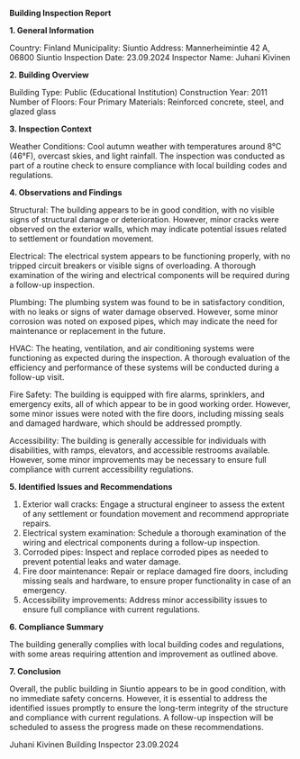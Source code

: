  **Building Inspection Report**

**1. General Information**

Country: Finland
Municipality: Siuntio
Address: Mannerheimintie 42 A, 06800 Siuntio
Inspection Date: 23.09.2024
Inspector Name: Juhani Kivinen

**2. Building Overview**

Building Type: Public (Educational Institution)
Construction Year: 2011
Number of Floors: Four
Primary Materials: Reinforced concrete, steel, and glazed glass

**3. Inspection Context**

Weather Conditions: Cool autumn weather with temperatures around 8°C (46°F), overcast skies, and light rainfall. The inspection was conducted as part of a routine check to ensure compliance with local building codes and regulations.

**4. Observations and Findings**

Structural: The building appears to be in good condition, with no visible signs of structural damage or deterioration. However, minor cracks were observed on the exterior walls, which may indicate potential issues related to settlement or foundation movement.

Electrical: The electrical system appears to be functioning properly, with no tripped circuit breakers or visible signs of overloading. A thorough examination of the wiring and electrical components will be required during a follow-up inspection.

Plumbing: The plumbing system was found to be in satisfactory condition, with no leaks or signs of water damage observed. However, some minor corrosion was noted on exposed pipes, which may indicate the need for maintenance or replacement in the future.

HVAC: The heating, ventilation, and air conditioning systems were functioning as expected during the inspection. A thorough evaluation of the efficiency and performance of these systems will be conducted during a follow-up visit.

Fire Safety: The building is equipped with fire alarms, sprinklers, and emergency exits, all of which appear to be in good working order. However, some minor issues were noted with the fire doors, including missing seals and damaged hardware, which should be addressed promptly.

Accessibility: The building is generally accessible for individuals with disabilities, with ramps, elevators, and accessible restrooms available. However, some minor improvements may be necessary to ensure full compliance with current accessibility regulations.

**5. Identified Issues and Recommendations**

1. Exterior wall cracks: Engage a structural engineer to assess the extent of any settlement or foundation movement and recommend appropriate repairs.
2. Electrical system examination: Schedule a thorough examination of the wiring and electrical components during a follow-up inspection.
3. Corroded pipes: Inspect and replace corroded pipes as needed to prevent potential leaks and water damage.
4. Fire door maintenance: Repair or replace damaged fire doors, including missing seals and hardware, to ensure proper functionality in case of an emergency.
5. Accessibility improvements: Address minor accessibility issues to ensure full compliance with current regulations.

**6. Compliance Summary**

The building generally complies with local building codes and regulations, with some areas requiring attention and improvement as outlined above.

**7. Conclusion**

Overall, the public building in Siuntio appears to be in good condition, with no immediate safety concerns. However, it is essential to address the identified issues promptly to ensure the long-term integrity of the structure and compliance with current regulations. A follow-up inspection will be scheduled to assess the progress made on these recommendations.

Juhani Kivinen
Building Inspector
23.09.2024